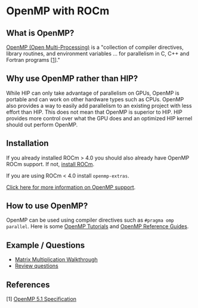 # OpenMP with ROCm

## What is OpenMP?
[OpenMP (Open Multi-Processing)](https://www.openmp.org/) is a "collection of compiler directives, library routines, and environment variables ... for parallelism in C, C++ and Fortran programs [[1](#References)]."

## Why use OpenMP rather than HIP?
While HIP can only take advantage of parallelism on GPUs, OpenMP is portable and can work on other hardware types such as CPUs.
OpenMP also provides a way to easily add parallelism to an existing project with less effort than HIP.
This does not mean that OpenMP is superior to HIP. HIP provides more control over what the GPU does and an optimized HIP kernel should out perform OpenMP.

## Installation
If you already installed ROCm > 4.0 you should also already have OpenMP ROCm support. If not, [install ROCm](../IntroToRocm/Intro.md#Installation).

If you are using ROCm < 4.0 install `openmp-extras`.

[Click here for more information on OpenMP support](https://rocmdocs.amd.com/en/latest/Programming_Guides/openmp_support.html).

## How to use OpenMP?
OpenMP can be used using compiler directives such as `#pragma omp parallel`.
Here is some [OpenMP Tutorials](https://www.openmp.org/resources/tutorials-articles/) and [OpenMP Reference Guides](https://www.openmp.org/resources/refguides/).

## Example / Questions
 - [Matrix Multiplication Walkthrough](Examples/MatMul/README.md)
 - [Review questions](Questions.md)

## References

[1] [OpenMP 5.1 Specification](https://www.openmp.org/spec-html/5.1/openmpch1.html)